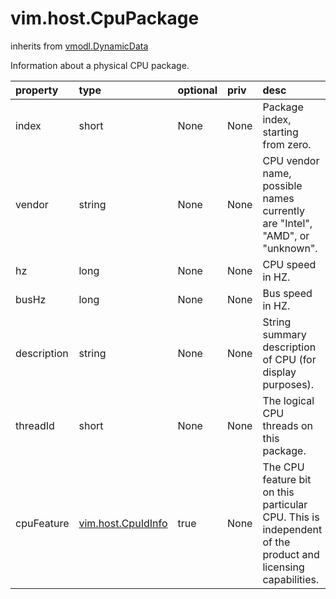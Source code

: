 vim.host.CpuPackage
===================
inherits from [vmodl.DynamicData](docs/vmodl.DynamicData.md)


Information about a physical CPU package.

| property | type | optional | priv | desc |
|:---------|:-----|:---------|:-----|:-----|
| index | short | None | None | Package index, starting from zero. |
| vendor | string | None | None | CPU vendor name, possible names currently are "Intel", "AMD",   or "unknown". |
| hz | long | None | None | CPU speed in HZ. |
| busHz | long | None | None | Bus speed in HZ. |
| description | string | None | None | String summary description of CPU (for display purposes). |
| threadId | short | None | None | The logical CPU threads on this package. |
| cpuFeature | [vim.host.CpuIdInfo](vim.host.CpuIdInfo.md "vim.host.CpuIdInfo") | true | None | The CPU feature bit on this particular CPU. This is independent of   the product and licensing capabilities. |


